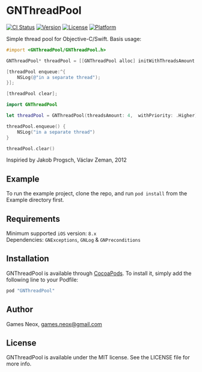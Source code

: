 # GNThreadPool

[![CI Status](http://img.shields.io/travis/games-neox/GNThreadPool.svg?style=flat)](https://travis-ci.org/games-neox/GNThreadPool)
[![Version](https://img.shields.io/cocoapods/v/GNThreadPool.svg?style=flat)](http://cocoapods.org/pods/GNThreadPool)
[![License](https://img.shields.io/cocoapods/l/GNThreadPool.svg?style=flat)](http://cocoapods.org/pods/GNThreadPool)
[![Platform](https://img.shields.io/cocoapods/p/GNThreadPool.svg?style=flat)](http://cocoapods.org/pods/GNThreadPool)

Simple thread pool for Objective-C/Swift.
Basis usage:
```objective-c
#import <GNThreadPool/GNThreadPool.h>

GNThreadPool* threadPool = [[GNThreadPool alloc] initWithThreadsAmount:4 withPriority: GNThreadPriorityHigher];

[threadPool enqueue:^{
    NSLog(@"in a separate thread");
}];

[threadPool clear];
```  
```swift
import GNThreadPool

let threadPool = GNThreadPool(threadsAmount: 4,  withPriority: .Higher)

threadPool.enqueue() {
    NSLog("in a separate thread")
}

threadPool.clear()
```

Inspiried by Jakob Progsch, Václav Zeman, 2012

## Example

To run the example project, clone the repo, and run `pod install` from the Example directory first.

## Requirements

Minimum supported `iOS` version: `8.x`  
Dependencies: `GNExceptions`, `GNLog` & `GNPreconditions`

## Installation

GNThreadPool is available through [CocoaPods](http://cocoapods.org). To install
it, simply add the following line to your Podfile:

```ruby
pod "GNThreadPool"
```

## Author

Games Neox, games.neox@gmail.com

## License

GNThreadPool is available under the MIT license. See the LICENSE file for more info.
